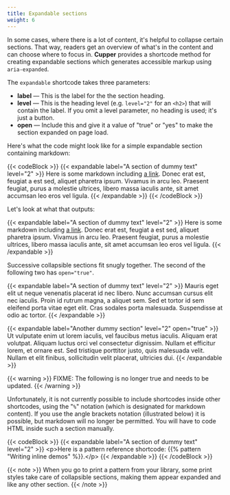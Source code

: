 ```yaml
---
title: Expandable sections
weight: 6
---
```


In some cases, where there is a lot of content, it's helpful to collapse certain sections. That way, readers get an overview of what's in the content and can choose where to focus in. **Cupper** provides a shortcode method for creating expandable sections which generates accessible markup using `aria-expanded`.

The `expandable` shortcode takes three parameters:

* **label** — This is the label for the the section heading.
* **level** — This is the heading level (e.g. `level="2"` for an `<h2>`) that will contain the label. If you omit a level parameter, no heading is used; it's just a button.
* **open** — Include this and give it a value of "true" or "yes" to make the section expanded on page load.

Here's what the code might look like for a simple expandable section containing markdown:

{{< codeBlock >}}
&#x7b;{< expandable label="A section of dummy text" level="2" >}}
Here is some markdown including [a link](https://twitter.com/heydonworks). Donec erat est, feugiat a est sed, aliquet pharetra ipsum. Vivamus in arcu leo. Praesent feugiat, purus a molestie ultrices, libero massa iaculis ante, sit amet accumsan leo eros vel ligula.
&#x7b;{< /expandable >}}
{{< /codeBlock >}}

Let's look at what that outputs:

{{< expandable label="A section of dummy text" level="2" >}}
Here is some markdown including [a link](https://twitter.com/heydonworks). Donec erat est, feugiat a est sed, aliquet pharetra ipsum. Vivamus in arcu leo. Praesent feugiat, purus a molestie ultrices, libero massa iaculis ante, sit amet accumsan leo eros vel ligula.
{{< /expandable >}}

Successive collapsible sections fit snugly together. The second of the following two has `open="true"`.

{{< expandable label="A section of dummy text" level="2" >}}
Mauris eget elit ut neque venenatis placerat id nec libero. Nunc accumsan cursus elit nec iaculis. Proin id rutrum magna, a aliquet sem. Sed et tortor id sem eleifend porta vitae eget elit. Cras sodales porta malesuada. Suspendisse at odio ac tortor.
{{< /expandable >}}

{{< expandable label="Another dummy section" level="2" open="true" >}}
Ut vulputate enim ut lorem iaculis, vel faucibus metus iaculis. Aliquam erat volutpat. Aliquam luctus orci vel consectetur dignissim. Nullam et efficitur lorem, et ornare est. Sed tristique porttitor justo, quis malesuada velit. Nullam et elit finibus, sollicitudin velit placerat, ultricies dui.
{{< /expandable >}}

{{< warning >}}
FIXME: The following is no longer true and needs to be updated.
{{< /warning >}}

Unfortunately, it is not currently possible to include shortcodes inside other shortcodes, using the "`%`" notation (which is designated for markdown content). If you use the angle brackets notation (illustrated below) it is possible, but markdown will no longer be permitted. You will have to code HTML inside such a section manually.

{{< codeBlock >}}
&#x7b;{&lt; expandable label="A section of dummy text" level="2" >}}
&lt;p>Here is a pattern reference shortcode: &#x7b;{% pattern "Writing inline demos" %}}.&lt;/p>
&#x7b;{&lt; /expandable >}}
{{< /codeBlock >}}

{{< note >}}
When you go to print a pattern from your library, some print styles take care of collapsible sections, making them appear expanded and like any other section.
{{< /note >}}
